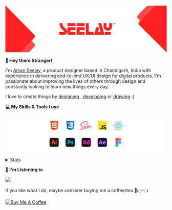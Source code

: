 [![banner](./images/seelay.svg)](https://www.seelay.in)

**👋 Hey there Stranger!**

I'm [Aman Seelay](https://www.seelay.in), a product designer based in Chandigarh, India with experience in delivering end-to-end UX/UI design for digital products. I'm passionate about improving the lives of others through design and constantly looking to learn new things every day.

I love to create things by [designing](https://www.seelay.in/#work) , [developing](https://www.seelay.in/#projects) or [drawing](https://art.seelay.in) :)

**💻 My Skills & Tools I use**

[![banner](./images/skills&tools.svg)](https://www.seelay.in/about)

<details>
  <summary>Stats</summary>

---

<!--START_SECTION:waka-->
![Profile Views](http://img.shields.io/badge/Profile%20Views-2-blue)

**🐱 My GitHub Data** 

> 🏆 35 Contributions in the Year 2023
 > 
> 📦 683.8 kB Used in GitHub's Storage 
 > 
> 💼 Opted to Hire
 > 
> 📜 1 Public Repository 
 > 
> 🔑 42 Private Repositories  
 > 
**I'm a Night 🦉** 

```text
🌞 Morning    150 commits    ████░░░░░░░░░░░░░░░░░░░░░   18.8% 
🌆 Daytime    106 commits    ███░░░░░░░░░░░░░░░░░░░░░░   13.28% 
🌃 Evening    200 commits    ██████░░░░░░░░░░░░░░░░░░░   25.06% 
🌙 Night      342 commits    ██████████░░░░░░░░░░░░░░░   42.86%

```
📅 **I'm Most Productive on Sunday** 

```text
Monday       148 commits    ████░░░░░░░░░░░░░░░░░░░░░   18.55% 
Tuesday      118 commits    ███░░░░░░░░░░░░░░░░░░░░░░   14.79% 
Wednesday    82 commits     ██░░░░░░░░░░░░░░░░░░░░░░░   10.28% 
Thursday     90 commits     ██░░░░░░░░░░░░░░░░░░░░░░░   11.28% 
Friday       71 commits     ██░░░░░░░░░░░░░░░░░░░░░░░   8.9% 
Saturday     105 commits    ███░░░░░░░░░░░░░░░░░░░░░░   13.16% 
Sunday       184 commits    █████░░░░░░░░░░░░░░░░░░░░   23.06%

```


📊 **This Week I Spent My Time On** 

```text
⌚︎ Time Zone: Asia/Kolkata

💬 Programming Languages: 
TypeScript               1 hr 50 mins        ███████████░░░░░░░░░░░░░░   47.15% 
Other                    1 hr 10 mins        ███████░░░░░░░░░░░░░░░░░░   29.82% 
JSON                     27 mins             ███░░░░░░░░░░░░░░░░░░░░░░   11.78% 
JavaScript               10 mins             █░░░░░░░░░░░░░░░░░░░░░░░░   4.42% 
HTML                     8 mins              █░░░░░░░░░░░░░░░░░░░░░░░░   3.52%

🔥 Editors: 
VS Code                  3 hrs 54 mins       █████████████████████████   100.0%

💻 Operating System: 
Windows                  3 hrs 54 mins       █████████████████████████   100.0%

```

**I Mostly Code in JavaScript** 

```text
JavaScript               30 repos            █████████████████░░░░░░░░   68.18% 
TypeScript               14 repos            ████████░░░░░░░░░░░░░░░░░   31.82%

```



 Last Updated on 25/01/2023 06:41:04 UTC
<!--END_SECTION:waka-->

---

 </details>

**🎵 I'm Listening to**

<object data="https://now-play.vercel.app/api/generate?uid=7a17a86e-d6b7-43b5-8d9c-1d6dae42a779" >

  <img src="https://now-play.vercel.app/api/generate?uid=7a17a86e-d6b7-43b5-8d9c-1d6dae42a779" />

</object>

If you like what I do, maybe consider buying me a coffee/tea 🥺👉👈

<a href="https://www.buymeacoffee.com/seelay" target="_blank"><img src="https://cdn.buymeacoffee.com/buttons/v2/default-red.png" alt="Buy Me A Coffee" width="150" ></a>
